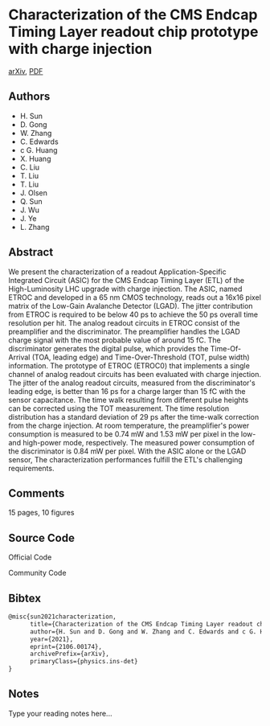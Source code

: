 
# Characterization of the CMS Endcap Timing Layer readout chip prototype with charge injection

[arXiv](https://arxiv.org/abs/2106.0174), [PDF](https://arxiv.org/pdf/2106.0174.pdf)

## Authors

- H. Sun
- D. Gong
- W. Zhang
- C. Edwards
- c G. Huang
- X. Huang
- C. Liu
- T. Liu
- T. Liu
- J. Olsen
- Q. Sun
- J. Wu
- J. Ye
- L. Zhang

## Abstract

We present the characterization of a readout Application-Specific Integrated Circuit (ASIC) for the CMS Endcap Timing Layer (ETL) of the High-Luminosity LHC upgrade with charge injection. The ASIC, named ETROC and developed in a 65 nm CMOS technology, reads out a 16x16 pixel matrix of the Low-Gain Avalanche Detector (LGAD). The jitter contribution from ETROC is required to be below 40 ps to achieve the 50 ps overall time resolution per hit. The analog readout circuits in ETROC consist of the preamplifier and the discriminator. The preamplifier handles the LGAD charge signal with the most probable value of around 15 fC. The discriminator generates the digital pulse, which provides the Time-Of-Arrival (TOA, leading edge) and Time-Over-Threshold (TOT, pulse width) information. The prototype of ETROC (ETROC0) that implements a single channel of analog readout circuits has been evaluated with charge injection. The jitter of the analog readout circuits, measured from the discriminator's leading edge, is better than 16 ps for a charge larger than 15 fC with the sensor capacitance. The time walk resulting from different pulse heights can be corrected using the TOT measurement. The time resolution distribution has a standard deviation of 29 ps after the time-walk correction from the charge injection. At room temperature, the preamplifier's power consumption is measured to be 0.74 mW and 1.53 mW per pixel in the low- and high-power mode, respectively. The measured power consumption of the discriminator is 0.84 mW per pixel. With the ASIC alone or the LGAD sensor, The characterization performances fulfill the ETL's challenging requirements.

## Comments

15 pages, 10 figures

## Source Code

Official Code



Community Code



## Bibtex

```tex
@misc{sun2021characterization,
      title={Characterization of the CMS Endcap Timing Layer readout chip prototype with charge injection}, 
      author={H. Sun and D. Gong and W. Zhang and C. Edwards and c G. Huang and X. Huang and C. Liu and T. Liu and T. Liu and J. Olsen and Q. Sun and J. Wu and J. Ye and L. Zhang},
      year={2021},
      eprint={2106.00174},
      archivePrefix={arXiv},
      primaryClass={physics.ins-det}
}
```

## Notes

Type your reading notes here...

